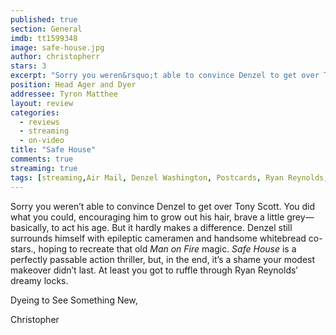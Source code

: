 ```yaml
---
published: true
section: General
imdb: tt1599348
image: safe-house.jpg
author: christopherr
stars: 3 
excerpt: "Sorry you weren&rsquo;t able to convince Denzel to get over Tony Scott. You did what you could, encouraging him to grow out his hair, brave a little grey&mdash;basically, to act his age. But it hardly makes a difference. Denzel still surrounds himself with epileptic cameramen and handsome whitebread co-stars., hoping to recreate that old <em>Man on Fire</em> magic."
position: Head Ager and Dyer
addressee: Tyron Matthee
layout: review
categories:
  - reviews
  - streaming
  - on-video
title: "Safe House"
comments: true
streaming: true
tags: [streaming,Air Mail, Denzel Washington, Postcards, Ryan Reynolds, Safe House, Tony Scott]
---
```

<p>Sorry you weren&rsquo;t able to convince Denzel to get over Tony Scott. You did what you could, encouraging him to grow out his hair, brave a little grey&mdash;basically, to act his age. But it hardly makes a difference. Denzel still surrounds himself with epileptic cameramen and handsome whitebread co-stars., hoping to recreate that old <em>Man on Fire</em> magic.  <em>Safe House</em> is a perfectly passable action thriller, but, in the end, it&rsquo;s a shame your modest makeover didn&rsquo;t last. At least you got to ruffle through Ryan Reynolds&rsquo; dreamy locks.</p>
<p>Dyeing to See Something New,</p>
<p>Christopher</p>

